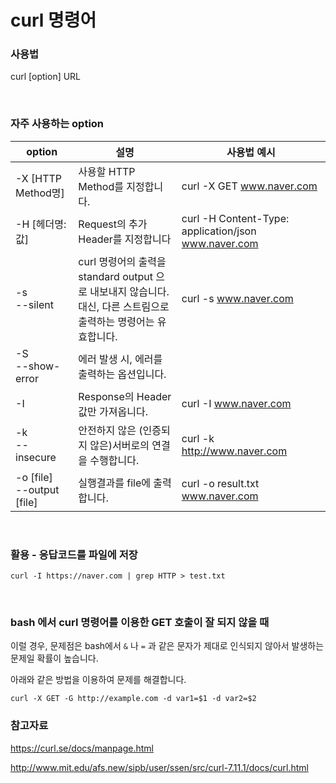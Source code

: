# curl 명령어

### 사용법

curl [option] URL

<br>

### 자주 사용하는 option

| option                         | 설명                                                         | 사용법 예시                                          |
| ------------------------------ | ------------------------------------------------------------ | ---------------------------------------------------- |
| -X [HTTP Method명]             | 사용할 HTTP Method를 지정합니다.                             | curl -X GET www.naver.com                            |
| -H [헤더명: 값]                | Request의 추가 Header를 지정합니다                           | curl -H Content-Type: application/json www.naver.com |
| -s<br />--silent               | curl 명령어의 출력을 standard output 으로 내보내지 않습니다.<br />대신, 다른 스트림으로 출력하는 명령어는 유효합니다. | curl -s www.naver.com                                |
| -S<br />--show-error           | 에러 발생 시, 에러를 출력하는 옵션입니다.                    |                                                      |
| -I                             | Response의 Header 값만 가져옵니다.                           | curl -I www.naver.com                                |
| -k<br />--insecure             | 안전하지 않은 (인증되지 않은)서버로의 연결을 수행합니다.     | curl -k http://www.naver.com                         |
| -o [file]<br />--output [file] | 실행결과를 file에 출력합니다.                                | curl -o result.txt www.naver.com                     |

<br>

### 활용 - 응답코드를 파일에 저장

`curl -I https://naver.com | grep HTTP > test.txt`

<br>

### bash 에서 curl 명령어를 이용한 GET 호출이 잘 되지 않을 때
이럴 경우, 문제점은 bash에서 `&` 나 `=` 과 같은 문자가 제대로 인식되지 않아서 발생하는 문제일 확률이 높습니다.

아래와 같은 방법을 이용하여 문제를 해결합니다.

`curl -X GET -G http://example.com -d var1=$1 -d var2=$2`

### 참고자료

https://curl.se/docs/manpage.html

http://www.mit.edu/afs.new/sipb/user/ssen/src/curl-7.11.1/docs/curl.html
